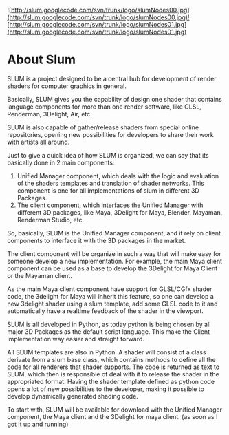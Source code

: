 ![http://slum.googlecode.com/svn/trunk/logo/slumNodes00.jpg](http://slum.googlecode.com/svn/trunk/logo/slumNodes00.jpg)![http://slum.googlecode.com/svn/trunk/logo/slumNodes01.jpg](http://slum.googlecode.com/svn/trunk/logo/slumNodes01.jpg)

# About Slum #

SLUM is a project designed to be a central hub for development of render shaders for computer graphics in general.

Basically, SLUM gives you the capability of design one shader that contains language components for more than one render software, like GLSL, Renderman, 3Delight, Air, etc.

SLUM is also capable of gather/release shaders from special online repositories, opening new possibilities for developers to share their work with artists all around.

Just to give a quick idea of how SLUM is organized, we can say that its basically done in 2 main components:

  1. Unified Manager component, which deals with the logic and evaluation of the shaders templates and translation of shader networks. This component is one for all implementations of slum in different 3D Packages.
  1. The client component, which interfaces the Unified Manager with different 3D packages, like Maya, 3Delight for Maya, Blender, Mayaman, Renderman Studio, etc.

So, basically, SLUM is the Unified Manager component, and it rely on client components to interface it with the 3D packages in the market.

The client component will be organize in such a way that will make easy for someone develop a new implementation. For example, the main Maya client component can be used as a base to develop the 3Delight for Maya Client or the Mayaman client.

As the main Maya client component have support for GLSL/CGfx shader code, the 3delight for Maya will inherit this feature, so one can develop a new 3delight shader using a slum template, add some GLSL code to it and automatically have a realtime feedback of the shader in the viewport.

SLUM is all developed in Python, as today python is being chosen by all major 3D Packages as the default script language. This make the Client implementation way easier and straight forward.

All SLUM templates are also in Python. A shader will consist of a class derivate from a slum base class, which contains methods to define all the code for all renderers that shader supports. The code is returned as text to SLUM, which then is responsible of deal with it to release the shader in the appropriated format. Having the shader template defined as python code opens a lot of new possibilities to the developer, making it possible to develop dynamically generated shading code.

To start with, SLUM will be available for download with the Unified Manager component, the Maya client and the 3Delight for maya client. (as soon as I got it up and running)